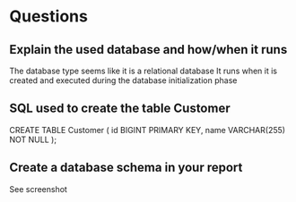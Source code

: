 # Questions
## Explain the used database and how/when it runs
The database type seems like it is a relational database
It runs when it is created and executed during the database initialization phase
## SQL used to create the table Customer
CREATE TABLE Customer (
id BIGINT PRIMARY KEY,
name VARCHAR(255) NOT NULL
);

## Create a database schema in your report
See screenshot
